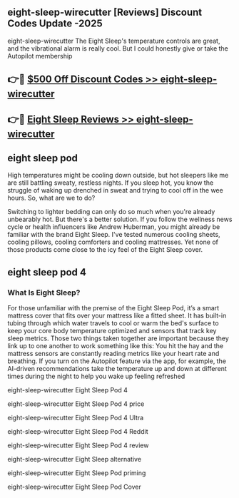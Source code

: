 ## eight-sleep-wirecutter [Reviews​] Discount Codes Update -2025

eight-sleep-wirecutter The Eight Sleep's temperature controls are great, and the vibrational alarm is really cool. But I could honestly give or take the Autopilot membership

## 👉🔴 [$500 Off Discount Codes >> eight-sleep-wirecutter](http://download.freeplayer.one?title=eight-sleep-wirecutter&ref=18-ES)

## 👉🔴 [Eight Sleep Reviews >> eight-sleep-wirecutter](http://download.freeplayer.one?title=eight-sleep-wirecutter&ref=18-ES)

## eight sleep pod

High temperatures might be cooling down outside, but hot sleepers like me are still battling sweaty, restless nights. If you sleep hot, you know the struggle of waking up drenched in sweat and trying to cool off in the wee hours. So, what are we to do?

Switching to lighter bedding can only do so much when you're already unbearably hot. But there's a better solution. If you follow the wellness news cycle or health influencers like Andrew Huberman, you might already be familiar with the brand Eight Sleep. I've tested numerous cooling sheets, cooling pillows, cooling comforters and cooling mattresses. Yet none of those products come close to the icy feel of the Eight Sleep cover.

## eight sleep pod 4

### What Is Eight Sleep?

For those unfamiliar with the premise of the Eight Sleep Pod, it’s a smart mattress cover that fits over your mattress like a fitted sheet. It has built-in tubing through which water travels to cool or warm the bed's surface to keep your core body temperature optimized and sensors that track key sleep metrics. Those two things taken together are important because they link up to one another to work something like this: You hit the hay and the mattress sensors are constantly reading metrics like your heart rate and breathing. If you turn on the Autopilot feature via the app, for example, the AI-driven recommendations take the temperature up and down at different times during the night to help you wake up feeling refreshed

eight-sleep-wirecutter Eight Sleep Pod 4

eight-sleep-wirecutter Eight Sleep Pod 4 price

eight-sleep-wirecutter Eight Sleep Pod 4 Ultra

eight-sleep-wirecutter Eight Sleep Pod 4 Reddit

eight-sleep-wirecutter Eight Sleep Pod 4 review

eight-sleep-wirecutter Eight Sleep alternative

eight-sleep-wirecutter Eight Sleep Pod priming

eight-sleep-wirecutter Eight Sleep Pod Cover